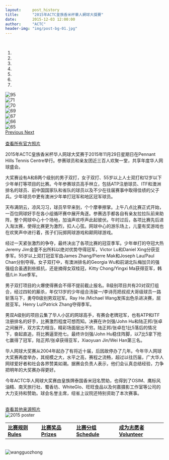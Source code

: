 ```yaml
---
layout:     post_history
title:      "2015年ACTC皇族香米杯華人網球大獎賽"
date:       2015-12-03 12:00:00
author:     "ACTC"
header-img: "img/post-bg-01.jpg"
---
```

<!-- <h1 class="text-center"> <strong>2015年ACTC皇族香米杯華人網球大獎賽</strong> </h1>
<h2 class="text-center"> <strong>2015 ACTC Tennis Competition</strong></h2> -->
<br>
<div class="row text-center">
  <div class="col-xs-12 col-sm-12 col-md-10 col-md-offset-1 col-lg-10 col-lg-offset-1">
    <div id="carousel-example-generic" class="carousel slide" data-ride="carousel">
      <!-- Indicators -->
      <ol class="carousel-indicators">
        <li data-target="#carousel-example-generic" data-slide-to="0" class="active"></li>
        <li data-target="#carousel-example-generic" data-slide-to="1"></li>
        <li data-target="#carousel-example-generic" data-slide-to="2"></li>
        <li data-target="#carousel-example-generic" data-slide-to="3"></li>
        <li data-target="#carousel-example-generic" data-slide-to="4"></li>
        <li data-target="#carousel-example-generic" data-slide-to="5"></li>
        <li data-target="#carousel-example-generic" data-slide-to="6"></li>
      </ol>
      <!-- Wrapper for slides -->
      <div class="carousel-inner" role="listbox">
        <div class="item active">
          <img src="{{ site.baseurl }}/img/2015/hejia/95.jpg" alt="95">
          <div class="carousel-caption">
          </div>
        </div>
        <div class="item">
          <img src="{{ site.baseurl }}/img/2015/hejia/71.jpg" alt="71">
          <div class="carousel-caption">
          </div>
        </div>
        <div class="item">
          <img src="{{ site.baseurl }}/img/2015/hejia/70.jpg" alt="70">
          <div class="carousel-caption">
          </div>
        </div>
        <div class="item">
          <img src="{{ site.baseurl }}/img/2015/hejia/69.jpg" alt="69">
          <div class="carousel-caption">
          </div>
        </div>
        <div class="item">
          <img src="{{ site.baseurl }}/img/2015/hejia/67.jpg" alt="67">
          <div class="carousel-caption">
          </div>
        </div>
        <div class="item">
          <img src="{{ site.baseurl }}/img/2015/hejia/66.jpg" alt="66">
          <div class="carousel-caption">
          </div>
        </div>
        <div class="item">
          <img src="{{ site.baseurl }}/img/2015/hejia/65.jpg" alt="65">
          <div class="carousel-caption">
          </div>
        </div>
      </div>
      <!-- Controls -->
      <a class="left carousel-control" href="#carousel-example-generic" role="button" data-slide="prev">
        <span class="glyphicon glyphicon-chevron-left" aria-hidden="true"></span>
        <span class="sr-only">Previous</span>
      </a>
      <a class="right carousel-control" href="#carousel-example-generic" role="button" data-slide="next">
        <span class="glyphicon glyphicon-chevron-right" aria-hidden="true"></span>
        <span class="sr-only">Next</span>
      </a>
    </div>
  </div>
</div>
<br>
<a class="btn btn-info btn-lg btn-block" href="{{ site.baseurl }}/2015/12/01/2015-comp-photos/" role="button" target="_blank">查看所有官方照片</a>
<br>
<p>2015年ACTC皇族香米杯华人网球大奖赛于2015年11月29日星期日在Pennant Hills Tennis Centre举行。参赛球员和亲友团近三百人欢聚一堂，共享年度华人网球盛会。</p>
<p>大奖赛设有A和B两个级别的男子双打，女子双打、55岁以上人士双打和12岁以下少年单打等项目的比赛。今年参赛球员高手林立，包括ATP注册球员、ITF和澳洲排名的球员、前中国国家队和省队的球员以及不少在往届赛事中取得佳绩的父子兵。少年球员中更有澳洲少年单打冠军和地区冠军球员。</p>
<p>天布满阴云，凉风习习，球员早早来到，个个摩拳擦掌。上午八点比赛正式开始，一百位网球好手在各小组循环赛中展开角逐。参赛选手都各自有亲友拉拉队前来助阵，整个网球中心十个场地，加油声欢呼声此起彼伏。午时过后，各项比赛先后进入淘汰赛，使得比赛更为激烈，扣人心弦。网球中心的游乐场上，儿童有奖游戏也在欢笑声中进行着，孩子们玩掷网球游戏和颠网球游戏。</p>
<p>经过一天紧张激烈的争夺，最终决出了各项比赛的冠亚季军。少年单打的夺冠大热Jeremy Jim金童不出所料以绝对优势夺得冠军，Victor Lu和Daniel Xing分获亚季军。55岁以上双打冠亚军由James Zhang/Pierre Mak和Joseph Lau/Paul Chan分别夺得。女子双打中，有澳洲排名的Georgia Wu和前湖北队梅加贝的强强组合虽遇到些抵抗，还是摘得女双桂冠，Kitty Chong/Yingxi Ma获得亚军，韩蓓/Lin Xue季军。</p>
<p>男子双打项目的火爆使得赛会不得不提前截止报名。B级别项目共有20对双打组合，经过四轮的厮杀，年仅13岁的少年组合汤骏一/李诗亮把叔叔大哥级球员一路斩落马下，勇夺B级别男双冠军。Ray He /Michael Wang发挥出色杀进决赛，屈居亚军。Henry Lu/Patrick Zhang夺得季军。 </p>
<p>男双A级别的项目云集了华人小区的网球高手，有赛会老牌冠军，也有ATP和ITF注册排名的好手，比赛激烈程度可想而知。决赛在许剑强/John Hu和陆正邦/张卓之间展开，双方实力相当，精彩场面层出不穷。陆正邦/张卓在1比5落后的情况下，奋起直追，将比赛逼至抢七。最终许剑强/John Hu稳住阵脚，以7比5拿下抢七赢得了冠军，陆正邦/张卓获得亚军，Xiaoyuan Jin/Wei Han第三名。</p>
<p>华人网球大奖赛从2004年起办了有将近十届，后因故停办了几年。今年华人网球大奖赛再度举办，其规模之大，水平之高，赛程之流畅，超过以往历届，广大华人网球爱好者和社会各界赞美如潮。据赛会负责人表示，他们会认真总结经验，力争把明年的大奖赛办得更好。</p>
<p>今年ACTC华人网球大奖赛由皇族牌泰国香米冠名赞助，也得到了OSIM、鹰标风油精、南天旅行社、蜀香坊、WhiteGlo、旺旺食品以及何嘉摄影工作室等公司的大力支持和赞助。球会名誉主席，纽省上议院还特别资助了本次赛事。</p>
<br>
<a class="btn btn-info btn-block" href="{{ site.baseurl }}/2015/12/01/2015-comp-other-photos/" role="button" target="_blank">查看其他来源照片</a>
<br>
<img class="img-responsive" src="{{ site.baseurl }}/img/2015-poster.jpg" alt="2015 poster" />
<br>
<div class="table-responsive">
  <table class="table">
    <tr>
      <td class="success text-center"><a href="{{ site.baseurl }}/2015/08/31/2015-comp-rule/"><strong>比赛规则 Rules</strong></a></td>
      <td class="warning text-center"><a href="{{ site.baseurl }}/2015/08/31/2015-comp-prize/"><strong>比赛奖品 Prizes</strong></a></td>
      <td class="danger text-center"><a href="{{ site.baseurl }}/2015/09/02/2015-comp-schedule/"><strong>比赛分组 Schedule</strong></a></td>
      <td class="info text-center"><a href="{{ site.baseurl }}/8.volunteer/"><strong>成为志愿者 Volunteer</strong></a></td>
    </tr>
  </table>
</div>
<br>
<img class="img-responsive" src="{{ site.baseurl }}/img/sponsors/wangguozhong.jpg" alt="wangguozhong" />

